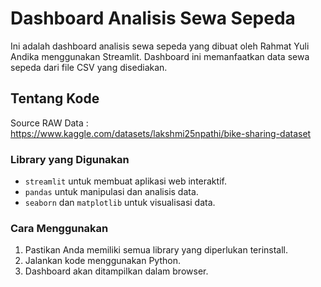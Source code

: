 # Dashboard Analisis Sewa Sepeda

Ini adalah dashboard analisis sewa sepeda yang dibuat oleh Rahmat Yuli Andika menggunakan Streamlit. Dashboard ini memanfaatkan data sewa sepeda dari file CSV yang disediakan.

## Tentang Kode
Source RAW Data : https://www.kaggle.com/datasets/lakshmi25npathi/bike-sharing-dataset

### Library yang Digunakan
- `streamlit` untuk membuat aplikasi web interaktif.
- `pandas` untuk manipulasi dan analisis data.
- `seaborn` dan `matplotlib` untuk visualisasi data.

### Cara Menggunakan
1. Pastikan Anda memiliki semua library yang diperlukan terinstall.
2. Jalankan kode menggunakan Python.
3. Dashboard akan ditampilkan dalam browser.
